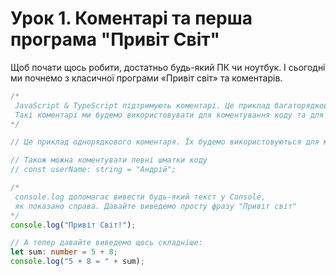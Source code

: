 # Урок 1. Коментарі та перша програма "Привіт Світ"

Щоб почати щось робити, достатньо будь-який ПК чи ноутбук. І сьогодні ми почнемо з класичної програми «Привіт світ» та коментарів.

```typescript
/*
 JavaScript & TypeScript підтримують коментарі. Це приклад багаторядкового коментаря.
 Такі коментарі ми будемо використовувати для коментування коду та для написання документації.
*/

// Це приклад однорядкового коментаря. Їх будемо використовуються для маленьких підказок

// Також можна коментувати певні шматки коду
// const userName: string = "Андрій";

/*
 console.log допомагає вивести будь-який текст у Console,
 як показано справа. Давайте виведемо просту фразу "Привіт світ"
*/
console.log("Привіт Світ!");

// А тепер давайте виведемо щось складніше:
let sum: number = 5 + 8;
console.log("5 + 8 = " + sum);

```